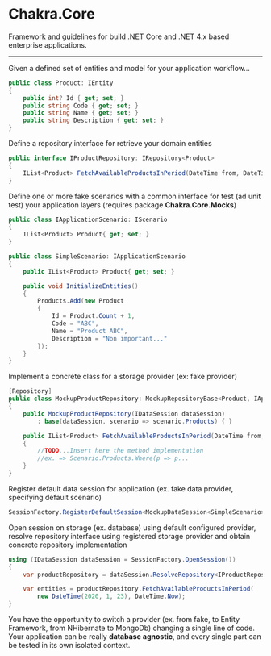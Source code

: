 ﻿# Chakra.Core

Framework and guidelines for build .NET Core and .NET 4.x based enterprise applications.

------------------------------------------------------

Given a defined set of entities and model for your application workflow...

```csharp
public class Product: IEntity
{
    public int? Id { get; set; }
    public string Code { get; set; }
    public string Name { get; set; }
    public string Description { get; set; }
}
```

Define a repository interface for retrieve your domain entities

```csharp
public interface IProductRepository: IRepository<Product>
{
    IList<Product> FetchAvailableProductsInPeriod(DateTime from, DateTime to);
}
```

Define one or more fake scenarios with a common interface for test (ad unit test)
your application layers (requires package **Chakra.Core.Mocks**)

```csharp
public class IApplicationScenario: IScenario
{
    IList<Product> Product{ get; set; }
}

public class SimpleScenario: IApplicationScenario
{
    public IList<Product> Product{ get; set; }

    public void InitializeEntities()
    {
        Products.Add(new Product
        {
            Id = Product.Count + 1,
            Code = "ABC",
            Name = "Product ABC",
            Description = "Non important..."
        });
    }
}
```

Implement a concrete class for a storage provider (ex: fake provider)

```csharp
[Repository]
public class MockupProductRepository: MockupRepositoryBase<Product, IApplicationScenario>, IProductRepository
{
    public MockupProductRepository(IDataSession dataSession) 
        : base(dataSession, scenario => scenario.Products) { }

    public IList<Product> FetchAvailableProductsInPeriod(DateTime from, DateTime to)
    {
        //TODO...Insert here the method implementation
        //ex. => Scenario.Products.Where(p => p...
    }
}
```

Register default data session for application (ex. fake data provider, specifying default scenario)

```csharp
SessionFactory.RegisterDefaultSession<MockupDataSession<SimpleScenario>>();
```

Open session on storage (ex. database) using default configured provider, resolve repository interface 
using registered storage provider and obtain concrete repository implementation

```csharp
using (IDataSession dataSession = SessionFactory.OpenSession())
{
    var productRepository = dataSession.ResolveRepository<IProductRepository>();

    var entities = productRepository.FetchAvailableProductsInPeriod(
        new DateTime(2020, 1, 23), DateTime.Now);
}
```

You have the opportunity to switch a provider (ex. from fake, to Entity Framework, from NHibernate
to MongoDb) changing a single line of code. Your application can be really **database agnostic**,
and every single part can be tested in its own isolated context.

